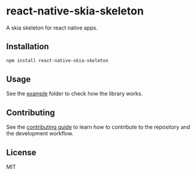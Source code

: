 # react-native-skia-skeleton

A skia skeleton for react native apps.

## Installation

```sh
npm install react-native-skia-skeleton
```

## Usage

See the [example](https://github.com/chicio/react-native-skia-skeleton/tree/main/example) folder to check how the library works.

## Contributing

See the [contributing guide](CONTRIBUTING.md) to learn how to contribute to the repository and the development workflow.

## License

MIT

